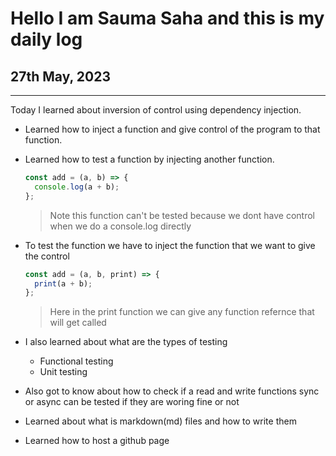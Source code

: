# Hello I am Sauma Saha and this is my daily log

## 27th May, 2023

---

Today I learned about inversion of control using dependency injection.

- Learned how to inject a function and give control of the program to that function.
- Learned how to test a function by injecting another function.

  ```js
  const add = (a, b) => {
  	console.log(a + b);
  };
  ```

  > Note this function can't be tested because we dont have control when we do a console.log directly

- To test the function we have to inject the function that we want to give the control

  ```js
  const add = (a, b, print) => {
  	print(a + b);
  };
  ```

  > Here in the print function we can give any function refernce that will get called

- I also learned about what are the types of testing
  - Functional testing
  - Unit testing

- Also got to know about how to check if a read and write functions sync or async can be tested if they are woring fine or not
- Learned about what is markdown(md) files and how to write them
- Learned how to host a github page
